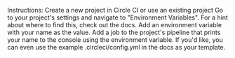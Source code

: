 Instructions:
Create a new project in Circle CI or use an existing project
Go to your project's settings and navigate to "Environment Variables". For a hint about where to find this, check out the docs.
Add an environment variable with your name as the value.
Add a job to the project's pipeline that prints your name to the console using the environment variable. If you'd like, you can even use the example .circleci/config.yml in the docs as your template.